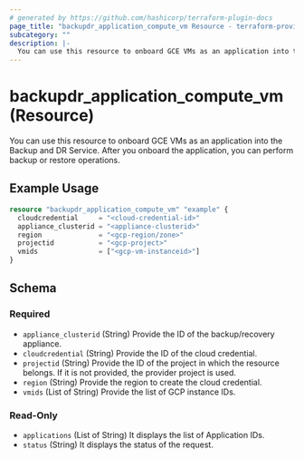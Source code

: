 ```yaml
---
# generated by https://github.com/hashicorp/terraform-plugin-docs
page_title: "backupdr_application_compute_vm Resource - terraform-provider-backupdr"
subcategory: ""
description: |-
  You can use this resource to onboard GCE VMs as an application into the Backup and DR Service. After you onboard the application, you can perform backup or restore operations.
---
```


# backupdr_application_compute_vm (Resource)

You can use this resource to onboard GCE VMs as an application into the Backup and DR Service. After you onboard the application, you can perform backup or restore operations.

## Example Usage

```terraform
resource "backupdr_application_compute_vm" "example" {
  cloudcredential     = "<cloud-credential-id>"
  appliance_clusterid = "<appliance-clusterid>"
  region              = "<gcp-region/zone>"
  projectid           = "<gcp-project>"
  vmids               = ["<gcp-vm-instanceid>"]
}
```

<!-- schema generated by tfplugindocs -->
## Schema

### Required

- `appliance_clusterid` (String) Provide the ID of the backup/recovery appliance.
- `cloudcredential` (String) Provide the ID of the cloud credential.
- `projectid` (String) Provide the ID of the project in which the resource belongs. If it is not provided, the provider project is used.
- `region` (String) Provide the region to create the cloud credential.
- `vmids` (List of String) Provide the list of GCP instance IDs.

### Read-Only

- `applications` (List of String) It displays the list of Application IDs.
- `status` (String) It displays the status of the request.
